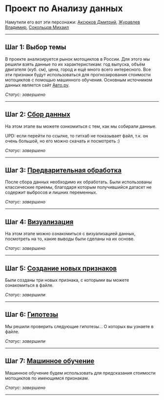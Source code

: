 # Проект по Анализу данных

Намутили его вот эти персонажи: [Аксюков Дмитрий](https://t.me/AxDm4), [Журавлев Владимир](https://t.me/zhuravlevvk), [Сокольцов Михаил](https://t.me/Socolec)

---

## Шаг 1: Выбор темы

В проекте анализируется рынок мотоциклов в России. Для этого мы решили взять данные по их характеристикам: год выпуска, объём двигателя (куб. см), цена, город и ещё много всего интересного. Все эти признаки будут использоваться для прогнозирования стоимости мотоциклов с помощью машинного обучения. Основным источником данных является сайт [Авто.ру](https://auto.ru/moskovskaya_oblast/motorcycle/all/). 

*Статус: завершено*

---

## Шаг 2: [Сбор данных](https://github.com/VKZhuravlev/ANDANPROJECT2024/blob/main/2.%20Сбор%20данных.ipynb)

На этом этапе вы можете ознкомиться с тем, как мы собирали данные.

UPD: если перейти по ссылке, то гитхаб не показывает файл, т.к. он очень большой, но его можно скачать и посмотреть :)

*Статус: завершено*

---

## Шаг 3: [Предварительная обработка](https://github.com/VKZhuravlev/ANDANPROJECT2024/blob/main/3.%20Предварительная%20обработка%20данных.ipynb)

После сбора данных необходимо их обработать. Были использованы классические приемы, благодаря которым получившийся датасет не содержит выбросов и лишних переменных.

*Статус: завершено*

---

## Шаг 4: [Визуализация](https://github.com/VKZhuravlev/ANDANPROJECT2024/blob/main/4.%20Визуализация%20данных.ipynb)

На этом этапе можно ознакомиться с визуализацией данных, посмотреть на то, какие выводы были сделаны на их основе.

*Статус: завершено*

---

## Шаг 5: [Создание новых признаков](https://github.com/VKZhuravlev/ANDANPROJECT2024/blob/main/Создание%20новых%20признаков.ipynb)

Были созданы три новых признака, с которыми вы можете ознакомиться в файле.

*Статус: завершили* 

---

## Шаг 6: [Гипотезы](https://github.com/VKZhuravlev/ANDANPROJECT2024/blob/main/6.%20Гипотезы.ipynb)

Мы решили проверить следующие гипотезы... О которых вы узнаете в файле.

*Статус: завершили* 

---

## Шаг 7: [Машинное обучение](https://github.com/VKZhuravlev/ANDANPROJECT2024/blob/main/7.%20ML.ipynb)

Машинное обучение будем использовать для предсказания стоимости мотоциклов по имеющимся признакам.

*Статус: завершено* 

---


